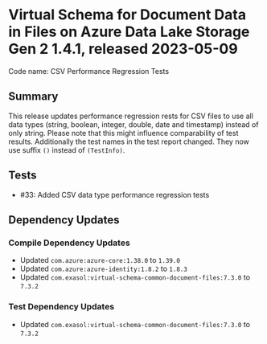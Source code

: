 # Virtual Schema for Document Data in Files on Azure Data Lake Storage Gen 2 1.4.1, released 2023-05-09

Code name: CSV Performance Regression Tests

## Summary

This release updates performance regression rests for CSV files to use all data types (string, boolean, integer, double, date and timestamp) instead of only string. Please note that this might influence comparability of test results. Additionally the test names in the test report changed. They now use suffix `()` instead of `(TestInfo)`.

## Tests

* #33: Added CSV data type performance regression tests

## Dependency Updates

### Compile Dependency Updates

* Updated `com.azure:azure-core:1.38.0` to `1.39.0`
* Updated `com.azure:azure-identity:1.8.2` to `1.8.3`
* Updated `com.exasol:virtual-schema-common-document-files:7.3.0` to `7.3.2`

### Test Dependency Updates

* Updated `com.exasol:virtual-schema-common-document-files:7.3.0` to `7.3.2`
